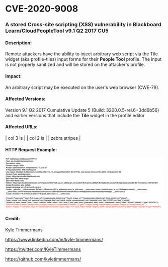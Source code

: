 # CVE-2020-9008

### A stored Cross-site scripting (XSS) vulnerability in Blackboard Learn/CloudPeopleTool v9.1 Q2 2017 CU5

#### Description:
Remote attackers have the ability to inject arbitrary web script via the Tile widget (aka profile-tiles) input forms for their **People Tool** profile. The input is not properly sanitized and will be stored on the attacker's profile.

#### Impact:
An arbitrary script may be executed on the user's web browser (CWE-79).

#### Affected Versions:
Version 9.1 Q2 2017 Cumulative Update 5 (Build: 3200.0.5-rel.6+3dd6b56) and earlier versions that include the **Tile** widget in the profile editor

#### Affected URLs:

| col 3 is      |
| col 2 is      | 
| zebra stripes |

#### HTTP Request Example:
![alt text](https://github.com/kyletimmermans/blackboard-xss/blob/master/packet_data.png "Packet Example Info")


#### Credit:
Kyle Timmermans

https://www.linkedin.com/in/kyle-timmermans/

https://twitter.com/KyleTimmermans

https://github.com/kyletimmermans/
